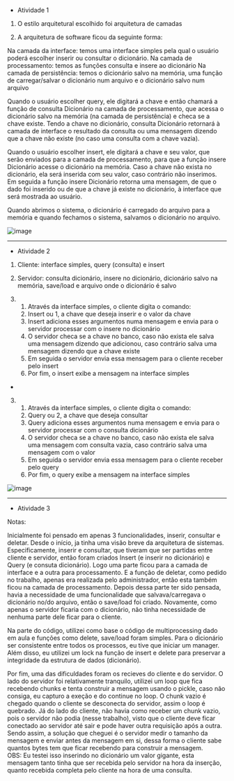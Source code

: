 - Atividade 1

1. O estilo arquitetural escolhido foi arquitetura de camadas

2. A arquitetura de software ficou da seguinte forma:

Na camada da interface: temos uma interface simples pela qual o usuário poderá escolher inserir ou consultar o dicionário.
Na camada de processamento: temos as funções consulta e insere ao dicionário
Na camada de persistência: temos o dicionário salvo na memória, uma função de carregar/salvar o dicionário num arquivo e o dicionário salvo num arquivo

Quando o usuário escolher query, ele digitará a chave e então chamará a função de consulta Dicionário na camada de processamento, que acessa o dicionário salvo na 
memória (na camada de persistência) e checa se a chave existe. Tendo a chave no dicionário, consulta Dicionário retornará à camada de interface o resultado da consulta
ou uma mensagem dizendo que a chave não existe (no caso uma consulta com a chave vazia). 

Quando o usuário escolher insert, ele digitará a chave e seu valor, que serão enviados para a camada de processamento, para que a função insere Dicionário acesse o
dicionário na memória. Caso a chave não exista no dicionário, ela será inserida com seu valor, caso contrário não inserimos. Em seguida a função insere Dicionário retorna 
uma mensagem, de que o dado foi inserido ou de que a chave já existe no dicionário, à interface que será mostrada ao usuário.

Quando abrimos o sistema, o dicionário é carregado do arquivo para a memória e quando fechamos o sistema, salvamos o dicionário no arquivo.

![image](https://user-images.githubusercontent.com/29666473/236663502-31beedc5-465b-46f4-b8be-0f6cb3f02a9a.png)


----



- Atividade 2

1. Cliente: interface simples, query (consulta) e insert

2. Servidor: consulta dicionário, insere no dicionário, dicionário salvo na memória, save/load e arquivo onde o dicionário é salvo

3. 1. Através da interface simples, o cliente digita o comando:
   2. Insert ou 1, a chave que deseja inserir e o valor da chave
   3. Insert adiciona esses argumentos numa mensagem e envia para o servidor processar com o insere no dicionário
   4. O servidor checa se a chave no banco, caso não exista ele salva uma mensagem dizendo que adicionou, caso contrário salva uma mensagem dizendo que a chave existe
   5. Em seguida o servidor envia essa mensagem para o cliente receber pelo insert
   6. Por fim, o insert exibe a mensagem na interface simples

-

3. 1. Através da interface simples, o cliente digita o comando:
   2. Query ou 2, a chave que deseja consultar
   3. Query adiciona esses argumentos numa mensagem e envia para o servidor processar com o consulta dicionário
   4. O servidor checa se a chave no banco, caso não exista ele salva uma mensagem com consulta vazia, caso contrário salva uma mensagem com o valor
   5. Em seguida o servidor envia essa mensagem para o cliente receber pelo query
   6. Por fim, o query exibe a mensagem na interface simples



![image](https://user-images.githubusercontent.com/29666473/236663571-b66ad1d7-becb-4039-b265-9f6fed7e21ab.png)

----


- Atividade 3

Notas:

Inicialmente foi pensado em apenas 3 funcionalidades, inserir, consultar e deletar. Desde o início, ja tinha uma visão breve da arquitetura de sistemas. Especificamente, inserir e consultar, que tiveram que ser partidas entre cliente e servidor, então foram criados Insert (e inserir no dicionário) e Query (e consuta dicionário). Logo uma parte ficou para a camada de interface e a outra para processamento. E a função de deletar, como pedido no trabalho, apenas era realizada pelo administrador, então esta também ficou na camada de processamento. Depois dessa parte ter sido pensada, havia a necessidade de uma funcionalidade que salvava/carregava o dicionário no/do arquivo, então o save/load foi criado. Novamente, como apenas o servidor ficaria com o dicionário, não tinha necessidade de nenhuma parte dele ficar para o cliente.

Na parte do código, utilizei como base o código de multiprocessing dado em aula e funções como delete, save/load foram simples. Para o dicionário ser consistente entre todos os processos, eu tive que iniciar um manager. Além disso, eu utilizei um lock na função de insert e delete para preservar a integridade da estrutura de dados (dicionário).

Por fim, uma das dificuldades foram os recieves do cliente e do servidor. O lado do servidor foi relativamente tranquilo, utilizei um loop que fica recebendo chunks e tenta construir a mensagem usando o pickle, caso não consiga, eu capturo a exeção e do continue no loop. O chunk vazio é chegado quando o cliente se desconecta do servidor, assim o loop é quebrado. Já do lado do cliente, não havia como receber um chunk vazio, pois o servidor não podia (nesse trabalho), visto que o cliente deve ficar conectado ao servidor até sair e pode haver outra requisição após a outra. Sendo assim, a solução que cheguei é o servidor medir o tamanho da mensagem e enviar antes da mensagem em si, dessa forma o cliente sabe quantos bytes tem que ficar recebendo para construir a mensagem.  
OBS: Eu testei isso inserindo no dicionário um valor gigante, esta mensagem tanto tinha que ser recebida pelo servidor na hora da inserção, quanto recebida completa pelo cliente na hora de uma consulta.



